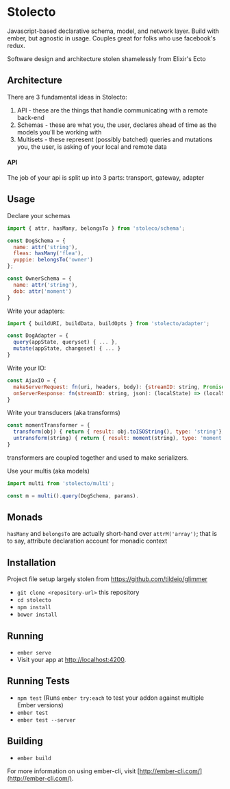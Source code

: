 # Stolecto

Javascript-based declarative schema, model, and network layer. Build with ember, but agnostic in usage. Couples great for folks who use facebook's redux.

Software design and architecture stolen shamelessly from Elixir's Ecto

## Architecture
There are 3 fundamental ideas in Stolecto:

1. API - these are the things that handle communicating with a remote back-end
2. Schemas - these are what you, the user, declares ahead of time as the models you'll be working with
3. Multisets - these represent (possibly batched) queries and mutations you, the user, is asking of your local and remote data

#### API
The job of your api is split up into 3 parts: transport, gateway, adapter


## Usage
Declare your schemas
```javascript
import { attr, hasMany, belongsTo } from 'stoleco/schema';

const DogSchema = {
  name: attr('string'),
  fleas: hasMany('flea'),
  yuppie: belongsTo('owner')
};

const OwnerSchema = {
  name: attr('string'),
  dob: attr('moment')
}
```

Write your adapters:
```javascript
import { buildURI, buildData, buildOpts } from 'stolecto/adapter';

const DogAdapter = {
  query(appState, queryset) { ... },
  mutate(appState, changeset) { ... }
}
```

Write your IO:
```javascript
const AjaxIO = {
  makeServerRequest: fn(uri, headers, body): {streamID: string, Promise};
  onServerResponse: fn(streamID: string, json): (localState) => (localState);
}
```

Write your transducers (aka transforms)
```javascript
const momentTransformer = {
  transform(obj) { return { result: obj.toISOString(), type: 'string'}; },
  untransform(string) { return { result: moment(string), type: 'moment' } ; }
}
```
transformers are coupled together and used to make serializers.

Use your multis (aka models)
```javascript
import multi from 'stolecto/multi';

const m = multi().query(DogSchema, params).
```

## Monads
`hasMany` and `belongsTo` are actually short-hand over `attrM('array')`; that is to say, attribute declaration account for monadic context

## Installation
Project file setup largely stolen from https://github.com/tildeio/glimmer
* `git clone <repository-url>` this repository
* `cd stolecto`
* `npm install`
* `bower install`

## Running

* `ember serve`
* Visit your app at [http://localhost:4200](http://localhost:4200).

## Running Tests

* `npm test` (Runs `ember try:each` to test your addon against multiple Ember versions)
* `ember test`
* `ember test --server`

## Building

* `ember build`

For more information on using ember-cli, visit [http://ember-cli.com/](http://ember-cli.com/).
